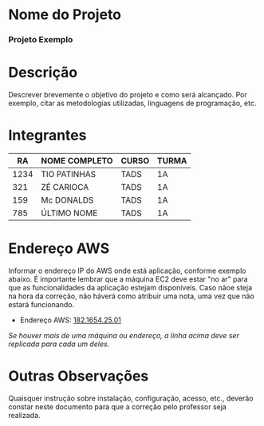 # Nome do Projeto
### **Projeto Exemplo**

# Descrição
Descrever brevemente o objetivo do projeto e como será alcançado. Por exemplo, citar as metodologias utilizadas, linguagens de programação, etc.

# Integrantes
| RA   | NOME COMPLETO | CURSO | TURMA |
|------|---------------|-------|-------|
| 1234 | TIO PATINHAS  | TADS  | 1A    |
| 321  | ZÉ CARIOCA    | TADS  | 1A    |
| 159  | Mc DONALDS    | TADS  | 1A    |
| 785  | ÚLTIMO NOME   | TADS  | 1A    |

# Endereço AWS
Informar o endereço IP do AWS onde está aplicação, conforme exemplo abaixo. É importante lembrar que a máquina EC2 deve estar "no ar" para que as funcionalidades da aplicação estejam disponíveis. Caso nãoe steja na hora da correção, não háverá como atribuir uma nota, uma vez que não estará funcionando.

* Endereço AWS: [182.1654.25.01](http://182.1654.25.01)

*Se houver mais de uma máquina ou endereço, a linha acima deve ser replicada para cada um deles.*

# Outras Observações
Quaisquer instrução sobre instalação, configuração, acesso, etc., deverão constar neste documento para que a correção pelo professor seja realizada.